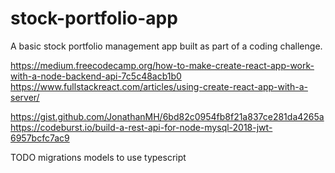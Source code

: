 # stock-portfolio-app
A basic stock portfolio management app built as part of a coding challenge.


https://medium.freecodecamp.org/how-to-make-create-react-app-work-with-a-node-backend-api-7c5c48acb1b0
https://www.fullstackreact.com/articles/using-create-react-app-with-a-server/

https://gist.github.com/JonathanMH/6bd82c0954fb8f21a837ce281da4265a
https://codeburst.io/build-a-rest-api-for-node-mysql-2018-jwt-6957bcfc7ac9

TODO
migrations
models to use typescript